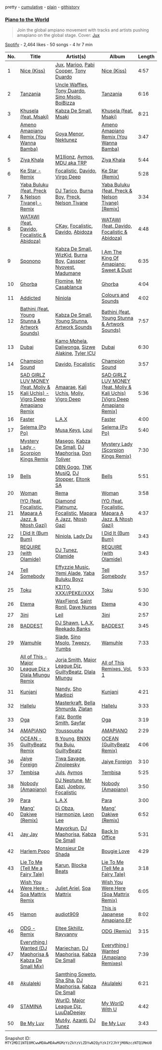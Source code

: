 pretty - [cumulative](/playlists/cumulative/37i9dQZF1DWSMjACnTZm0X.md) - [plain](/playlists/plain/37i9dQZF1DWSMjACnTZm0X) - [githistory](https://github.githistory.xyz/mackorone/spotify-playlist-archive/blob/main/playlists/plain/37i9dQZF1DWSMjACnTZm0X)

### [Piano to the World](https://open.spotify.com/playlist/37i9dQZF1DWSMjACnTZm0X)

> Join the global ampiano movement with tracks and artists pushing amapiano on the global stage\. Cover: <a href="https://open.spotify.com/artist/2ZLAPSgdMTOcovno5mGBZW?si=GvVFSOdGRW63e9q6\_EcfKg">Jux</a>

[Spotify](https://open.spotify.com/user/spotify) - 2,464 likes - 50 songs - 4 hr 7 min

| No. | Title | Artist(s) | Album | Length |
|---|---|---|---|---|
| 1 | [Nice \(Kiss\)](https://open.spotify.com/track/2FPOpkUFjQBzJVxK8zF2DA) | [Jux](https://open.spotify.com/artist/2ZLAPSgdMTOcovno5mGBZW), [Marioo](https://open.spotify.com/artist/4ZTqTkO2kj1doQrbqQ5KEe), [Pabi Cooper](https://open.spotify.com/artist/6EG9v86LsCoq5HS4Jj1zCQ), [Tony Duardo](https://open.spotify.com/artist/6qF0eiWwQF073J1MuVFs5z) | [Nice \(Kiss\)](https://open.spotify.com/album/1c92y23VH1pBjyR4LOhJQm) | 4:57 |
| 2 | [Tanzania](https://open.spotify.com/track/5z6oqX6l6kTSPB9gSRnLzE) | [Uncle Waffles](https://open.spotify.com/artist/68McnNC9twEtiynOAJRRgZ), [Tony Duardo](https://open.spotify.com/artist/6qF0eiWwQF073J1MuVFs5z), [Sino Msolo](https://open.spotify.com/artist/5zvuXUYTvZczhbPG9HZRYI), [BoiBizza](https://open.spotify.com/artist/1eEtFWkyKW60yUyVwvAeuR) | [Tanzania](https://open.spotify.com/album/3line3IHxaBqcjloHs4ZKN) | 6:16 |
| 3 | [Khusela \(feat\. Msaki\)](https://open.spotify.com/track/1mg27ci1uDANuJ2ghZBrir) | [Kabza De Small](https://open.spotify.com/artist/1bNjWBFWsAAzZSR59lRdpR), [Msaki](https://open.spotify.com/artist/5Oj5jQ98vsoHeIGqCS9Dfq) | [Khusela \(feat\. Msaki\)](https://open.spotify.com/album/2sfjcZkqiS1bQT3zb4EiVL) | 8:21 |
| 4 | [Ameno Amapiano Remix \(You Wanna Bamba\)](https://open.spotify.com/track/4iwiYqzoLImJraKQ9Pf2I2) | [Goya Menor](https://open.spotify.com/artist/4TWOviIGJMWH79dyovGkaX), [Nektunez](https://open.spotify.com/artist/4n7aqhk0RIdeWKkBxvhN72) | [Ameno Amapiano Remix \(You Wanna Bamba\)](https://open.spotify.com/album/6831TJYXJuShA212mn1yVi) | 3:47 |
| 5 | [Ziya Khala](https://open.spotify.com/track/2rmAdvW1snyycYiCgSKsrp) | [M1llionz](https://open.spotify.com/artist/5ZD4VhNTUEnEBTlWQPeyzq), [Aymos](https://open.spotify.com/artist/3xXIOO328Ieh0PWOcxivjL), [MDU aka TRP](https://open.spotify.com/artist/6chuSYrZG5i9GbSW5DdNWR) | [Ziya Khala](https://open.spotify.com/album/5SJD74L6baR4ROiiVFMVYf) | 5:44 |
| 6 | [Ke Star \- Remix](https://open.spotify.com/track/7b3991NnMDhwZRq7C2Cpgc) | [Focalistic](https://open.spotify.com/artist/2GJMSZ7M3D0KyyKRhYgWju), [Davido](https://open.spotify.com/artist/0Y3agQaa6g2r0YmHPOO9rh), [Virgo Deep](https://open.spotify.com/artist/4Ml0ZcVza4oApvqWK8K7wM) | [Ke Star \(Remix\)](https://open.spotify.com/album/0ycU5aDeq22IewMlUF1A66) | 5:28 |
| 7 | [Yaba Buluku \(feat\. Preck & Nelson Tivane\) \- Remix](https://open.spotify.com/track/3KD8PhFfq5zQBAwwRvzG1i) | [DJ Tarico](https://open.spotify.com/artist/33CYyUywVRqTra6IdaQ35H), [Burna Boy](https://open.spotify.com/artist/3wcj11K77LjEY1PkEazffa), [Preck](https://open.spotify.com/artist/1ViWe4OarzndzcN2wptVEY), [Nelson Tivane](https://open.spotify.com/artist/5DuNvp03Q7ROGfaGoJDP9S) | [Yaba Buluku \(feat\. Preck & Nelson Tivane\) \[Remix\]](https://open.spotify.com/album/1vc9def4aoS2RJZJzyw5Vi) | 3:34 |
| 8 | [WATAWI \(feat\. Davido, Focalistic & Abidoza\)](https://open.spotify.com/track/3AZY6NZ1R8GI9003EEFPeu) | [CKay](https://open.spotify.com/artist/048LktY5zMnakWq7PTtFrz), [Focalistic](https://open.spotify.com/artist/2GJMSZ7M3D0KyyKRhYgWju), [Davido](https://open.spotify.com/artist/0Y3agQaa6g2r0YmHPOO9rh), [Abidoza](https://open.spotify.com/artist/1Ck3UYsoNkZ63PLY8yZR33) | [WATAWI \(feat\. Davido, Focalistic & Abidoza\)](https://open.spotify.com/album/5hxrayrgITzYPpQ6uEg3kL) | 4:48 |
| 9 | [Sponono](https://open.spotify.com/track/5T6wd1ScvJGSz17zMCugW0) | [Kabza De Small](https://open.spotify.com/artist/1bNjWBFWsAAzZSR59lRdpR), [WizKid](https://open.spotify.com/artist/3tVQdUvClmAT7URs9V3rsp), [Burna Boy](https://open.spotify.com/artist/3wcj11K77LjEY1PkEazffa), [Cassper Nyovest](https://open.spotify.com/artist/18CJ8k3h2Rggioow01dlwP), [Madumane](https://open.spotify.com/artist/3kyJLSOihpXaaR1NBK42pd) | [I Am The King Of Amapiano: Sweet & Dust](https://open.spotify.com/album/5YiIm4cWzk8dDshWB179mE) | 6:35 |
| 10 | [Ghorba](https://open.spotify.com/track/2qEevE8eTAeR1kfWzqkEPw) | [Flomine](https://open.spotify.com/artist/4ftrhn6reSyzhgXgCYb9qs), [Mr Casablanca](https://open.spotify.com/artist/2iIBdi49pjdh580ovditIY) | [Ghorba](https://open.spotify.com/album/1cMWUUCkcxavvahY9LdMLc) | 4:04 |
| 11 | [Addicted](https://open.spotify.com/track/6mfSOiU5L5XrTafYETSYZv) | [Niniola](https://open.spotify.com/artist/5MEHQvTW53C0ccsuxdZobQ) | [Colours and Sounds](https://open.spotify.com/album/3EBwkrtolowpPRnMwMcOJf) | 4:02 |
| 12 | [Bathini \(feat\. Young Stunna & Artwork Sounds\)](https://open.spotify.com/track/1rdeLjtCukMRFVW5GgZgHu) | [Kabza De Small](https://open.spotify.com/artist/1bNjWBFWsAAzZSR59lRdpR), [Young Stunna](https://open.spotify.com/artist/6WQFTzqYHmh8Ph2X0L0QLQ), [Artwork Sounds](https://open.spotify.com/artist/0OxQiJ0uuDuuQ3dqkIbjwR) | [Bathini \(feat\. Young Stunna & Artwork Sounds\)](https://open.spotify.com/album/0io0I1tNzck5wHgmBMPcUU) | 7:57 |
| 13 | [Dubai](https://open.spotify.com/track/6tx3PPYfrkpeJqQH2oSxhH) | [Kamo Mphela](https://open.spotify.com/artist/788jOE9HMUy9heDK8EIkon), [Daliwonga](https://open.spotify.com/artist/0oW137oXCLwA5b4uYRxvIn), [Sizwe Alakine](https://open.spotify.com/artist/7Hb7ZlUE4ByWsV1Rkc4Uo2), [Tyler ICU](https://open.spotify.com/artist/2oIQCM7hRZI9tS5b9S8rj4) | [Dubai](https://open.spotify.com/album/3LU9tiUoLpihL2pXPbejWO) | 6:30 |
| 14 | [Champion Sound](https://open.spotify.com/track/3vTW0qXIitjhZW5kfTwBTv) | [Davido](https://open.spotify.com/artist/0Y3agQaa6g2r0YmHPOO9rh), [Focalistic](https://open.spotify.com/artist/2GJMSZ7M3D0KyyKRhYgWju) | [Champion Sound](https://open.spotify.com/album/6pLdp90UOgmgb6yYh6bf2T) | 3:57 |
| 15 | [SAD GIRLZ LUV MONEY \(feat\. Moliy & Kali Uchis\) \- Vigro Deep Amapiano Remix](https://open.spotify.com/track/3BmxwS8SAdpVMi4dqMK0xG) | [Amaarae](https://open.spotify.com/artist/21UPYSRWFKwtqvSAnFnSvS), [Kali Uchis](https://open.spotify.com/artist/1U1el3k54VvEUzo3ybLPlM), [Moliy](https://open.spotify.com/artist/2hVWBpjLW4Q7fboYz2pVYK), [Vigro Deep](https://open.spotify.com/artist/2mF7ygWz9oyJ3L6ZPWlZVH) | [SAD GIRLZ LUV MONEY \(feat\. Moliy & Kali Uchis\) \[Vigro Deep Amapiano Remix\]](https://open.spotify.com/album/2EOWRhAyOt6UmBprRs7Ye1) | 5:36 |
| 16 | [Faster](https://open.spotify.com/track/74N8lnMrguCPF0TRVLYG1t) | [L.A.X](https://open.spotify.com/artist/6lNEt5LSOQRUFl43OnnHUL) | [Faster](https://open.spotify.com/album/2EEZMFcpzSYOklnonD9p3p) | 4:00 |
| 17 | [Selema \(Po Po\)](https://open.spotify.com/track/1bnWGzdaZw0FPZddeGk9yv) | [Musa Keys](https://open.spotify.com/artist/414pDI8Y502owCbg7U6Skf), [Loui](https://open.spotify.com/artist/53SBWd8nuUmKxJPS9quQi5) | [Selema \(Po Po\)](https://open.spotify.com/album/4EdPLVn4ZEZeRLkEw8ikiR) | 5:40 |
| 18 | [Mystery Lady \- Scorpion Kings Remix](https://open.spotify.com/track/0nx8uE4jpVqMF2kIRWW98W) | [Masego](https://open.spotify.com/artist/3ycxRkcZ67ALN3GQJ57Vig), [Kabza De Small](https://open.spotify.com/artist/1bNjWBFWsAAzZSR59lRdpR), [DJ Maphorisa](https://open.spotify.com/artist/0mMqD2uqwvCjFvlzo6ayGi), [Don Toliver](https://open.spotify.com/artist/4Gso3d4CscCijv0lmajZWs) | [Mystery Lady \(Scorpion Kings Remix\)](https://open.spotify.com/album/4VGeapArZuyjTw7rcIXjmi) | 7:30 |
| 19 | [Bells](https://open.spotify.com/track/7c5rKCDYYbyBsLlJ00NgCD) | [DBN Gogo](https://open.spotify.com/artist/3Oa0mJQWQrUOqJ8fcLuu7l), [TNK MusiQ](https://open.spotify.com/artist/2oA819q93vu53ZDkCJYdbN), [DJ Stopper](https://open.spotify.com/artist/36KSzfIAH1QPHtgxgCNAs8), [Eltonk SA](https://open.spotify.com/artist/2UizOudF54jbl9PllMTaEM) | [Bells](https://open.spotify.com/album/5fb9nAydl4x1Orhsrd4622) | 5:51 |
| 20 | [Woman](https://open.spotify.com/track/62N0RkCCs4XQXk7hgnpOXo) | [Rema](https://open.spotify.com/artist/46pWGuE3dSwY3bMMXGBvVS) | [Woman](https://open.spotify.com/album/05ytkPc0ZnkQRwp05V1T8v) | 3:58 |
| 21 | [IYO \(feat\. Focalistic, Mapara A Jazz, & Ntosh Gazi\)](https://open.spotify.com/track/4CqIW0SZapPpI0IQq6Yno0) | [Diamond Platnumz](https://open.spotify.com/artist/3cAisWS37sGCCtRgWfvrod), [Focalistic](https://open.spotify.com/artist/2GJMSZ7M3D0KyyKRhYgWju), [Mapara A Jazz](https://open.spotify.com/artist/07iC6rj6LOxVbylqwbVPih), [Ntosh Gazi](https://open.spotify.com/artist/1PVQZbVl2qjnSDoHF1PzQY) | [IYO \(feat\. Focalistic, Mapara A Jazz, & Ntosh Gazi\)](https://open.spotify.com/album/6i59pzMOcP1qQ1WnEKJz80) | 4:37 |
| 22 | [I Did It \(Bum Bum\)](https://open.spotify.com/track/4CCBGUW3NnmrLKC661awnM) | [Niniola](https://open.spotify.com/artist/5MEHQvTW53C0ccsuxdZobQ), [Lady Du](https://open.spotify.com/artist/1eQJUHJRurFXGd3j8i8W4x) | [I Did It \(Bum Bum\)](https://open.spotify.com/album/4m6MOPc6pbMx98u5Vn36rJ) | 3:43 |
| 23 | [REQUIRE \(with Olamide\)](https://open.spotify.com/track/7n194jHXt3EXVe2Kd42deD) | [DJ Tunez](https://open.spotify.com/artist/64oW4P0vsDhlorOxZKQi6a), [Olamide](https://open.spotify.com/artist/4ovtyvs7j1jSmwhkBGHqSr) | [REQUIRE \(with Olamide\)](https://open.spotify.com/album/1Sdrty8ZkaNRbZqjhrHKYt) | 3:43 |
| 24 | [Tell Somebody](https://open.spotify.com/track/3EWJSHGXN8dA983I0sMhmd) | [Effyzzie Music](https://open.spotify.com/artist/6t4HMpwMpyeEmGv1QvEVPS), [Yemi Alade](https://open.spotify.com/artist/7fKO99ryLDo8VocdtVvwZW), [Yaba Buluku Boyz](https://open.spotify.com/artist/5up0tKZtU7fxSrZl1oeyIi) | [Tell Somebody](https://open.spotify.com/album/5PqqFK9QKjPlh4oeRRSqx8) | 3:57 |
| 25 | [Toku](https://open.spotify.com/track/290Q8ZOLk1Laqt3giUGRCd) | [KΣITO](https://open.spotify.com/artist/5kgyjglDiOtJ4CI6vtBYhO), [XXX//PEKE//XXX](https://open.spotify.com/artist/0rOQLaWu3WkKv8BFjVPp6J) | [Toku](https://open.spotify.com/album/3DOxTWi2PFLXCwXBC6F9LY) | 5:30 |
| 26 | [Etema](https://open.spotify.com/track/6ziIY7sfJeEl2mDQoR8WUp) | [WaxFiend](https://open.spotify.com/artist/052544MnsA3CEiQtQHlx7r), [Saint Ronil](https://open.spotify.com/artist/1cnBbwuD3CUvOf981TFR34), [Dave Nunes](https://open.spotify.com/artist/1Jo0kVGvfYzeXGjMUvfmLR) | [Etema](https://open.spotify.com/album/15QxdFuEEcoN0j1RtRYGPb) | 4:30 |
| 27 | [3ini](https://open.spotify.com/track/2M1Xc54nz93rStrYVA3lzU) | [Leil](https://open.spotify.com/artist/1qSYFEqGFLFOACQJqebin3) | [3ini](https://open.spotify.com/album/7swsJlf5q3FSqn3MIQjQBa) | 2:57 |
| 28 | [BADDEST](https://open.spotify.com/track/4xTwTDFRbBqfXCx5tMmadx) | [DJ Shawn](https://open.spotify.com/artist/5o0KEMdyrT6tA9YwhI43R8), [L.A.X](https://open.spotify.com/artist/6lNEt5LSOQRUFl43OnnHUL), [Reekado Banks](https://open.spotify.com/artist/3bxZkzk0PLHcetO9o4oxXn) | [BADDEST](https://open.spotify.com/album/2RljvYXkDwwa9oREPizmGL) | 3:45 |
| 29 | [Wamuhle](https://open.spotify.com/track/7svsAHuA6hM4sKhkzpvlhS) | [Slade](https://open.spotify.com/artist/3rz6XDJwU2d1gBY5bbcdtT), [Sino Msolo](https://open.spotify.com/artist/5zvuXUYTvZczhbPG9HZRYI), [Tweezy](https://open.spotify.com/artist/25siXbZn4L4BKHPwZQmTI7), [Yumbs](https://open.spotify.com/artist/2HLr9NzCqd6XRnpUSM6CvH) | [Wamuhle](https://open.spotify.com/album/3m7471MGHb88t6xpzQWpQs) | 7:33 |
| 30 | [All of This \- Major League Djz x Dlala Mlungu Remix](https://open.spotify.com/track/6WPLujVPQnO6KKiKeM55JD) | [Jorja Smith](https://open.spotify.com/artist/1CoZyIx7UvdxT5c8UkMzHd), [Major League Djz](https://open.spotify.com/artist/0N3AcLTAS3vcx93PxN2Agb), [GuiltyBeatz](https://open.spotify.com/artist/5DCdWXQ0QHQYlok4KK97em), [Dlala Mlungu](https://open.spotify.com/artist/0Z8ueK7EmNvhb6UQpET43Q) | [All of This Remixes, Vol\. 1](https://open.spotify.com/album/2C7i3ULo1L5InPW5uKGyF5) | 5:33 |
| 31 | [Kunjani](https://open.spotify.com/track/1eAoxRoicPL7yEBe2yUXg9) | [Nandy](https://open.spotify.com/artist/2YfO4GV7JrFSXyfEoa5id3), [Sho Madjozi](https://open.spotify.com/artist/08V2vgJBY6VLoUPWlznRKo) | [Kunjani](https://open.spotify.com/album/5A75lUyWtHmQy8u1qym21S) | 4:21 |
| 32 | [Hallelu](https://open.spotify.com/track/0C8RxBixBaXYc5enAXIm28) | [Masterkraft](https://open.spotify.com/artist/0lEUtJddtvvDlxtEmF9j0m), [Bella Shmurda](https://open.spotify.com/artist/7kK5badbqOjd8WlT2XWMeM), [Zlatan](https://open.spotify.com/artist/4mSWNal2Ixxf1zrXSTLoep) | [Hallelu](https://open.spotify.com/album/61WdROyGDMJQDI91kpMVLM) | 3:33 |
| 33 | [Oga](https://open.spotify.com/track/08VqaGj8UrSeO6QeYAwdY2) | [Falz](https://open.spotify.com/artist/2s187JqHC9kipPLBLWXubl), [Bontle Smith](https://open.spotify.com/artist/6xcF2N2Z4NFVEkLCZluCLC), [Sayfar](https://open.spotify.com/artist/1y9NmDltEwzLlhMowk4q5u) | [Oga](https://open.spotify.com/album/4ikCqtLjgppUAO0b5mpCN5) | 3:19 |
| 34 | [AMAPIANO](https://open.spotify.com/track/2M1wKgqxbloFNr8WjVi9OM) | [Youssoupha](https://open.spotify.com/artist/5DW7NxqQ2875JtjuV7KMn4) | [AMAPIANO](https://open.spotify.com/album/2B4Y7IGYppG4Z6jovbuZK8) | 2:29 |
| 35 | [OCEAN \- GuiltyBeatz Remix](https://open.spotify.com/track/0R1LtMkJJxzE1cwKjwemkG) | [B Young](https://open.spotify.com/artist/7JMwO9tyFPMsb2KnsJqZlp), [BNXN fka Buju](https://open.spotify.com/artist/3zaDigUwjHvjOkSn0NDf9x), [GuiltyBeatz](https://open.spotify.com/artist/5DCdWXQ0QHQYlok4KK97em) | [OCEAN \(GuiltyBeatz Remix\)](https://open.spotify.com/album/1jlNrH2DpKVDFGKUWtjoQz) | 4:06 |
| 36 | [Jaiye Foreign](https://open.spotify.com/track/3iRKwxW8ZDjmL9nKk3nisz) | [Tiwa Savage](https://open.spotify.com/artist/1hNaHKp2Za5YdOAG0WnRbc), [Zinoleesky](https://open.spotify.com/artist/6Kp3KWPiVgi33DkJqo9T4g) | [Jaiye Foreign](https://open.spotify.com/album/5D3OdqLtggVIsUjxXrzHwY) | 3:10 |
| 37 | [Tembisa](https://open.spotify.com/track/1OdNCZD8SfPpXcDfwg0OMk) | [Juls](https://open.spotify.com/artist/7BIkk865pwBrSZetA8Izic), [Aymos](https://open.spotify.com/artist/3xXIOO328Ieh0PWOcxivjL) | [Tembisa](https://open.spotify.com/album/0Rt6K8G2SbuCmjncX7B5lw) | 5:25 |
| 38 | [Nobody \(Amapiano\)](https://open.spotify.com/track/7bwMgt5a2vGunZbqfQGYSN) | [DJ Neptune](https://open.spotify.com/artist/3L4ZO0ZaSe1qeucpQK8tBR), [Mr Eazi](https://open.spotify.com/artist/4TAoP0f9OuWZUesao43xUW), [Joeboy](https://open.spotify.com/artist/1XavfPKBpNjkOfxHINlMHF), [Focalistic](https://open.spotify.com/artist/2GJMSZ7M3D0KyyKRhYgWju) | [Nobody \(Amapiano\)](https://open.spotify.com/album/4p6H3XZEwl7qObMSQwhioa) | 3:50 |
| 39 | [Para](https://open.spotify.com/track/63oup3T49OzdnDqxS3Xbzb) | [L.A.X](https://open.spotify.com/artist/6lNEt5LSOQRUFl43OnnHUL) | [Para](https://open.spotify.com/album/2iU5X3vUdNMcAOXYqMC5OE) | 3:00 |
| 40 | [Mang' Dakiwe \(Remix\)](https://open.spotify.com/track/7fu1rvKAKfb4vxYJzgA6Vo) | [Dj Obza](https://open.spotify.com/artist/3ciriYzsPraVHAuNLA1ylh), [Harmonize](https://open.spotify.com/artist/1eCaedusgydlcn69blHOvL), [Leon Lee](https://open.spotify.com/artist/7C2brYxxHiu329vBUebugD) | [Mang' Dakiwe \(Remix\)](https://open.spotify.com/album/7LhPDGHwqdinqFXBQxAwcI) | 6:52 |
| 41 | [Jay Jay](https://open.spotify.com/track/4je67eU5iJAhj3NJamBxWM) | [Mayorkun](https://open.spotify.com/artist/3DNCUaKdMZcMVJIS7yTskd), [DJ Maphorisa](https://open.spotify.com/artist/0mMqD2uqwvCjFvlzo6ayGi), [Kabza De Small](https://open.spotify.com/artist/1bNjWBFWsAAzZSR59lRdpR) | [Back In Office](https://open.spotify.com/album/5vSyZglUnnQw4nlQC4QaRO) | 5:31 |
| 42 | [Harlem Popo](https://open.spotify.com/track/2zXEw82TxIqV9nYaUKJFxA) | [Monsieur De Shada](https://open.spotify.com/artist/1avC97H8C3b55Q9t6szNT2) | [Bougie Love](https://open.spotify.com/album/4Xc51QoOuE7TThH73Fkx8S) | 4:29 |
| 43 | [Lie To Me \(Tell Me a Fairy Tale\)](https://open.spotify.com/track/5uWY0KnnVk2EVeUsgsnOFW) | [Karun](https://open.spotify.com/artist/50bljU0VZtp2E7nAFRy5pC), [Blocka Beats](https://open.spotify.com/artist/7aQKaQoCPS9HOu4fOtJSEm) | [Lie To Me \(Tell Me a Fairy Tale\)](https://open.spotify.com/album/6LV9r0DgOvWCJj0j4kYbO4) | 3:18 |
| 44 | [Wish You Were Here \- Soa Mattrix Remix](https://open.spotify.com/track/1iCCdsipnvgJDiL6v1yIf1) | [Juliet Ariel](https://open.spotify.com/artist/6ERhVoEWHHZ8cjqhL2UoBp), [Soa Mattrix](https://open.spotify.com/artist/1GH6EGidwzL60gzvHscBHH) | [Wish You Were Here \(Soa Mattrix Remix\)](https://open.spotify.com/album/5U09UH0fgW62VKP3e0ToZ7) | 6:05 |
| 45 | [Hamon](https://open.spotify.com/track/652CrDGK9rksRHkG7X0rlQ) | [audiot909](https://open.spotify.com/artist/3SUTwBU3mSOEsmqb67dks2) | [This is Japanese Amapiano EP](https://open.spotify.com/album/71mXRrRDg2NGJ0F73xBFRE) | 8:02 |
| 46 | [ODG \- Remix](https://open.spotify.com/track/3BqDMZ9MxSaoXe3zuVIKuR) | [Eltee Skhillz](https://open.spotify.com/artist/2TaztBC0I5tyAKvuFvVoTT), [Rayvanny](https://open.spotify.com/artist/7G9dCn1mqomAa0ucJoBm6J) | [ODG \(Remix\)](https://open.spotify.com/album/6vh28C9UkOKgW8K1KQ5Q2M) | 3:15 |
| 47 | [Everything I Wanted \(DJ Maphorisa & Kabza De Small Mix\)](https://open.spotify.com/track/58C02H66DFbJGMlh6wkung) | [Mariechan](https://open.spotify.com/artist/6uUSNroJE7n5EvrPre1VCI), [DJ Maphorisa](https://open.spotify.com/artist/0mMqD2uqwvCjFvlzo6ayGi), [Kabza De Small](https://open.spotify.com/artist/1bNjWBFWsAAzZSR59lRdpR) | [Everything I Wanted \(Amapiano Remixes\)](https://open.spotify.com/album/3B99jZUN7yZaC5EMk3mS09) | 7:39 |
| 48 | [Akulaleki](https://open.spotify.com/track/6IVjF6tfGdFBZr4wXhMRtC) | [Samthing Soweto](https://open.spotify.com/artist/6HwxMgE895sejjGFin9Gvm), [Sha Sha](https://open.spotify.com/artist/0jUNGuEa2n7yyld7KjsVVT), [DJ Maphorisa](https://open.spotify.com/artist/0mMqD2uqwvCjFvlzo6ayGi), [Kabza De Small](https://open.spotify.com/artist/1bNjWBFWsAAzZSR59lRdpR) | [Akulaleki](https://open.spotify.com/album/0qaAJovAE75Ag87oioC3ie) | 6:21 |
| 49 | [STAMINA](https://open.spotify.com/track/3a8lrjgC8vcx5rzmwMOu7Y) | [WurlD](https://open.spotify.com/artist/5x2vmU3Hj2Y66luW7c7vIn), [Major League Djz](https://open.spotify.com/artist/0N3AcLTAS3vcx93PxN2Agb), [LuuDaDeejay](https://open.spotify.com/artist/1XoIF7wcOtFdQdB6vJQumb) | [My WorlD With U](https://open.spotify.com/album/17B9cVbQfEIoi8k6sZnzDm) | 4:42 |
| 50 | [Be My Luv](https://open.spotify.com/track/6dzK4aJJaO3NBYNVGcuPH7) | [Mut4y](https://open.spotify.com/artist/5eWt7HdpWwlidAEBcNtqWQ), [Azanti](https://open.spotify.com/artist/72JYdP98St11Hga6yN2PGl), [DJ Tunez](https://open.spotify.com/artist/64oW4P0vsDhlorOxZKQi6a) | [Be My Luv](https://open.spotify.com/album/4RDXWNXefxndbzqREBH6IA) | 3:43 |

Snapshot ID: `MTY2MDI1NTE0MCwwMDAwMDAwMGMzYzZkYzViZDYwN2QyYzk1Y2JhYjM0NzczNTQ1MmU0`
